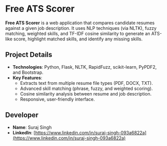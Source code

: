 # Free ATS Scorer

**Free ATS Scorer** is a web application that compares candidate resumes against a given job description. It uses NLP techniques (via NLTK), fuzzy matching, weighted skills, and TF-IDF cosine similarity to generate an ATS-like score, highlight matched skills, and identify any missing skills.

## Project Details
- **Technologies**: Python, Flask, NLTK, RapidFuzz, scikit-learn, PyPDF2, and Bootstrap.
- **Key Features**:
  - Extracts text from multiple resume file types (PDF, DOCX, TXT).
  - Advanced skill matching (phrase, fuzzy, and weighted scoring).
  - Cosine similarity analysis between resume and job description.
  - Responsive, user-friendly interface.

## Developer
- **Name**: Suraj Singh  
- **LinkedIn**: [https://www.linkedin.com/in/suraj-singh-093a6822a](https://www.linkedin.com/in/suraj-singh-093a6822a)

